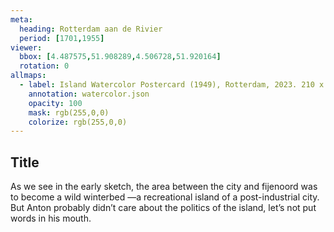 ```yaml
---
meta:
  heading: Rotterdam aan de Rivier
  period: [1701,1955]
viewer:
  bbox: [4.487575,51.908289,4.506728,51.920164]
  rotation: 0
allmaps:
  - label: Island Watercolor Postercard (1949), Rotterdam, 2023. 210 x 148mm. The Berlage. Based on Sander de Bruijn Rijksmijn Den Hooghmoed, Baron 1898, 1965. De Efteling Archive.
    annotation: watercolor.json
    opacity: 100
    mask: rgb(255,0,0)
    colorize: rgb(255,0,0)
---
```

## Title

As we see in the early sketch, the area between the city and fijenoord was to become a wild winterbed —a recreational island of a post-industrial city. But Anton probably didn’t care about the politics of the island, let’s not put words in his mouth.